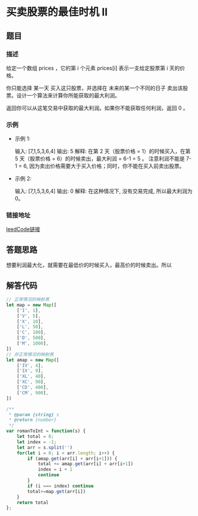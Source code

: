 # 买卖股票的最佳时机 II

## 题目

### 描述
给定一个数组 prices ，它的第 i 个元素 prices[i] 表示一支给定股票第 i 天的价格。

你只能选择 某一天 买入这只股票，并选择在 未来的某一个不同的日子 卖出该股票。设计一个算法来计算你所能获取的最大利润。

返回你可以从这笔交易中获取的最大利润。如果你不能获取任何利润，返回 0 。

### 示例

- 示例 1:

    输入: [7,1,5,3,6,4]
    输出: 5
    解释: 在第 2 天（股票价格 = 1）的时候买入，在第 5 天（股票价格 = 6）的时候卖出，最大利润 = 6-1 = 5 。 注意利润不能是 7-1 = 6, 因为卖出价格需要大于买入价格；同时，你不能在买入前卖出股票。
- 示例 2:

    输入: [7,1,5,3,6,4]
    输出: 0
    解释: 在这种情况下, 没有交易完成, 所以最大利润为 0。

### 链接地址

[leedCode链接](https://leetcode.cn/problems/best-time-to-buy-and-sell-stock/description/?envType=study-plan-v2&envId=top-interview-150)

## 答题思路

想要利润最大化，就需要在最低价的时候买入，最高价的时候卖出。所以

## 解答代码

```js
// 正常情况的映射表
let map = new Map([
    ['I', 1],
    ['V', 5],
    ['X', 10],
    ['L', 50],
    ['C', 100],
    ['D', 500],
    ['M', 1000],
])
// 非正常情况的映射表
let amap = new Map([
    ['IV', 4],
    ['IX', 9],
    ['XL', 40],
    ['XC', 90],
    ['CD', 400],
    ['CM', 900],
])

/**
 * @param {string} s
 * @return {number}
 */
var romanToInt = function(s) {
    let total = 0;
    let index = -1;
    let arr = s.split('')
    for(let i = 0; i < arr.length; i++) {
        if (amap.get(arr[i] + arr[i+1])) {
            total += amap.get(arr[i] + arr[i+1])
            index = i + 1
            continue
        }
        if (i === index) continue
        total+=map.get(arr[i])
    }
    return total
};
```